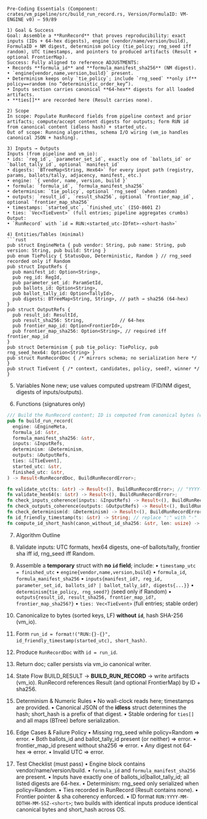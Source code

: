 ````
Pre-Coding Essentials (Component: crates/vm_pipeline/src/build_run_record.rs, Version/FormulaID: VM-ENGINE v0) — 59/89

1) Goal & Success
Goal: Assemble a **RunRecord** that proves reproducibility: exact inputs (IDs + 64-hex digests), engine (vendor/name/version/build), FormulaID + NM digest, determinism policy (tie_policy; rng_seed iff random), UTC timestamps, and pointers to produced artifacts (Result + optional FrontierMap).
Success: Fully aligned to reference ADJUSTMENTS:
• Records **formula_id** and **formula_manifest_sha256** (NM digest).
• `engine{vendor,name,version,build}` present.
• Determinism keeps only `tie_policy`; include `rng_seed` **only if** policy==random (no “deterministic_order_key”).
• Inputs section carries canonical **64-hex** digests for all loaded artifacts.
• **ties[]** are recorded here (Result carries none).

2) Scope
In scope: Populate RunRecord fields from pipeline context and prior artifacts; compute/accept content digests for outputs; form RUN id from canonical content (idless hash) + started_utc.
Out of scope: Running algorithms, schema I/O wiring (vm_io handles canonical JSON + hashing).

3) Inputs → Outputs
Inputs (from pipeline and vm_io):
• ids: `reg_id`, `parameter_set_id`, exactly one of `ballots_id` or `ballot_tally_id`, optional `manifest_id`
• digests: `BTreeMap<String, Hex64>` for every input path (registry, params, ballots/tally, adjacency, manifest, etc.)
• engine: `{ vendor, name, version, build }`
• formula: `formula_id`, `formula_manifest_sha256`
• determinism: `tie_policy`, optional `rng_seed` (when random)
• outputs: `result_id`, `result_sha256`, optional `frontier_map_id`, optional `frontier_map_sha256`
• timestamps: `started_utc`, `finished_utc` (ISO-8601 Z)
• ties: `Vec<TieEvent>` (full entries; pipeline aggregates crumbs)
Output:
• `RunRecord` with `id = RUN:<started_utc-IDfmt>-<short-hash>`

4) Entities/Tables (minimal)
```rust
pub struct EngineMeta { pub vendor: String, pub name: String, pub version: String, pub build: String }
pub enum TiePolicy { StatusQuo, Deterministic, Random } // rng_seed recorded only if Random
pub struct InputRefs {
  pub manifest_id: Option<String>,
  pub reg_id: RegId,
  pub parameter_set_id: ParamSetId,
  pub ballots_id: Option<String>,
  pub ballot_tally_id: Option<TallyId>,
  pub digests: BTreeMap<String, String>, // path → sha256 (64-hex)
}
pub struct OutputRefs {
  pub result_id: ResultId,
  pub result_sha256: String,             // 64-hex
  pub frontier_map_id: Option<FrontierId>,
  pub frontier_map_sha256: Option<String>, // required iff frontier_map_id
}
pub struct Determinism { pub tie_policy: TiePolicy, pub rng_seed_hex64: Option<String> }
pub struct RunRecordDoc { /* mirrors schema; no serialization here */ }
pub struct TieEvent { /* context, candidates, policy, seed?, winner */ }
````

5. Variables
   None new; use values computed upstream (FID/NM digest, digests of inputs/outputs).

6. Functions (signatures only)

```rust
/// Build the RunRecord content; ID is computed from canonical bytes (without `id`) + started_utc.
pub fn build_run_record(
  engine: &EngineMeta,
  formula_id: &str,
  formula_manifest_sha256: &str,
  inputs: &InputRefs,
  determinism: &Determinism,
  outputs: &OutputRefs,
  ties: &[TieEvent],
  started_utc: &str,
  finished_utc: &str,
) -> Result<RunRecordDoc, BuildRunRecordError>;

fn validate_utc(ts: &str) -> Result<(), BuildRunRecordError>; // "YYYY-MM-DDTHH:MM:SSZ"
fn validate_hex64(s: &str) -> Result<(), BuildRunRecordError>;
fn check_inputs_coherence(inputs: &InputRefs) -> Result<(), BuildRunRecordError>; // exactly one of ballots_id|ballot_tally_id
fn check_outputs_coherence(outputs: &OutputRefs) -> Result<(), BuildRunRecordError>; // frontier sha iff id
fn check_determinism(d: &Determinism) -> Result<(), BuildRunRecordError>; // rng_seed required iff Random
fn id_friendly_timestamp(ts: &str) -> String; // replace ":" with "-"
fn compute_id_short_hash(canon_without_id_sha256: &str, len: usize) -> String; // typically 12–16
```

7. Algorithm Outline

8. Validate inputs: UTC formats, hex64 digests, one-of ballots/tally, frontier sha iff id, rng\_seed iff Random.

9. Assemble a **temporary** struct with **no `id` field**; include:
   • `timestamp_utc = finished_utc`
   • `engine{vendor,name,version,build}`
   • `formula_id`, `formula_manifest_sha256`
   • `inputs{manifest_id?, reg_id, parameter_set_id, ballots_id? | ballot_tally_id?, digests{...}}`
   • `determinism{tie_policy, rng_seed?}` (seed only if Random)
   • `outputs{result_id, result_sha256, frontier_map_id?, frontier_map_sha256?}`
   • `ties: Vec<TieEvent>` (full entries; stable order)

10. Canonicalize to bytes (sorted keys, LF) **without `id`**, hash SHA-256 (vm\_io).

11. Form `run_id = format!("RUN:{}-{}", id_friendly_timestamp(started_utc), short_hash)`.

12. Produce `RunRecordDoc` with `id = run_id`.

13. Return doc; caller persists via vm\_io canonical writer.

14. State Flow
    BUILD\_RESULT → **BUILD\_RUN\_RECORD** → write artifacts (vm\_io). RunRecord references Result (and optional FrontierMap) by ID + sha256.

15. Determinism & Numeric Rules
    • No wall-clock reads here; timestamps are provided.
    • Canonical JSON of the **idless** struct determines the hash; short\_hash is a prefix of that digest.
    • Stable ordering for `ties[]` and all maps (BTree) before serialization.

16. Edge Cases & Failure Policy
    • Missing rng\_seed while policy=Random ⇒ error.
    • Both ballots\_id and ballot\_tally\_id present (or neither) ⇒ error.
    • frontier\_map\_id present without sha256 ⇒ error.
    • Any digest not 64-hex ⇒ error.
    • Invalid UTC ⇒ error.

17. Test Checklist (must pass)
    • Engine block contains vendor/name/version/build.
    • `formula_id` and `formula_manifest_sha256` are present.
    • Inputs have exactly one of ballots\_id|ballot\_tally\_id; all listed digests are 64-hex.
    • Determinism: rng\_seed only serialized when policy=Random.
    • Ties recorded in RunRecord (Result contains none).
    • Frontier pointer & sha coherency enforced.
    • ID format `RUN:YYYY-MM-DDTHH-MM-SSZ-<short>`; two builds with identical inputs produce identical canonical bytes and short\_hash across OS.

```
```
